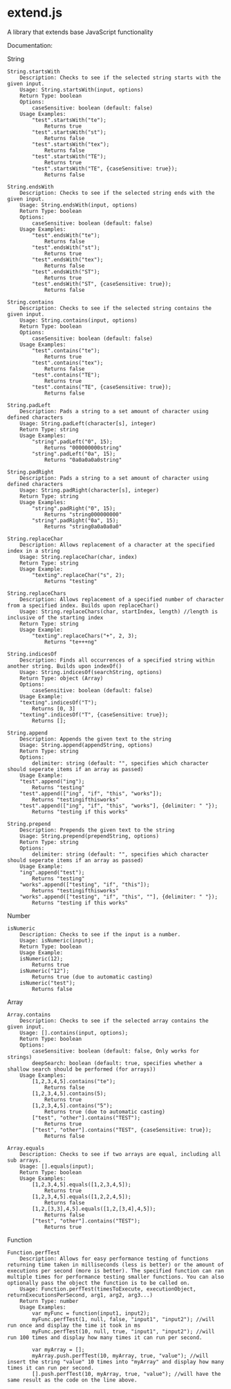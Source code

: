 extend.js
=========
A library that extends base JavaScript functionality


Documentation:

String
	
	String.startsWith
		Description: Checks to see if the selected string starts with the given input.
		Usage: String.startsWith(input, options)
		Return Type: boolean
		Options:
			caseSensitive: boolean (default: false)
		Usage Examples: 
			"test".startsWith("te"); 
				Returns true
			"test".startsWith("st"); 
				Returns false
			"test".startsWith("tex"); 
				Returns false
			"test".startsWith("TE"); 
				Returns true
			"test".startsWith("TE", {caseSensitive: true}); 
				Returns false

	String.endsWith
		Description: Checks to see if the selected string ends with the given input.
		Usage: String.endsWith(input, options)
		Return Type: boolean
		Options:
			caseSensitive: boolean (default: false)
		Usage Examples: 
			"test".endsWith("te"); 
				Returns false
			"test".endsWith("st"); 
				Returns true
			"test".endsWith("tex"); 
				Returns false
			"test".endsWith("ST"); 
				Returns true
			"test".endsWith("ST", {caseSensitive: true}); 
				Returns false
				
	String.contains
		Description: Checks to see if the selected string contains the given input.
		Usage: String.contains(input, options)
		Return Type: boolean
		Options:
			caseSensitive: boolean (default: false)
		Usage Examples:
			"test".contains("te");
				Returns true
			"test".contains("tex");
				Returns false
			"test".contains("TE");
				Returns true
			"test".contains("TE", {caseSensitive: true});
				Returns false
				
	String.padLeft
		Description: Pads a string to a set amount of character using defined characters
		Usage: String.padLeft(character[s], integer)
		Return Type: string
		Usage Examples:
			"string".padLeft("0", 15);
				Returns "000000000string"
			"string".padLeft("0a", 15);
				Returns "0a0a0a0a0string"
				
	String.padRight
		Description: Pads a string to a set amount of character using defined characters
		Usage: String.padRight(character[s], integer)
		Return Type: string
		Usage Examples:
			"string".padRight("0", 15);
				Returns "string000000000"
			"string".padRight("0a", 15);
				Returns "string0a0a0a0a0"
				
	String.replaceChar
		Description: Allows replacement of a character at the specified index in a string
		Usage: String.replaceChar(char, index)
		Return Type: string
		Usage Example:
			"texting".replaceChar("s", 2); 
				Returns "testing"
				
	String.replaceChars
		Description: Allows replacement of a specified number of character from a specified index. Builds upon replaceChar()
		Usage: String.replaceChars(char, startIndex, length) //length is inclusive of the starting index
		Return Type: string
		Usage Example:
			"texting".replaceChars("+", 2, 3);
				Returns "te+++ng"
				
	String.indicesOf
		Description: Finds all occurrences of a specified string within another string. Builds upon indexOf()
		Usage: String.indicesOf(searchString, options)
		Return Type: object (Array)
		Options:
			caseSensitive: boolean (default: false)
		Usage Example:
		"texting".indicesOf("T"); 
			Returns [0, 3]
		"texting".indicesOf("T", {caseSensitive: true});
			Returns [];

	String.append
		Description: Appends the given text to the string
		Usage: String.append(appendString, options)
		Return Type: string
		Options:
			delimiter: string (default: "", specifies which character should seperate items if an array as passed)
		Usage Example:
		"test".append("ing");
			Returns "testing"
		"test".append(["ing", "if", "this", "works"]);
			Returns "testingifthisworks"
		"test".append(["ing", "if", "this", "works"], {delimiter: " "});
			Returns "testing if this works"
			
	String.prepend
		Description: Prepends the given text to the string
		Usage: String.prepend(prependString, options)
		Return Type: string
		Options:
			delimiter: string (default: "", specifies which character should seperate items if an array as passed)
		Usage Example:
		"ing".append("test");
			Returns "testing"
		"works".append(["testing", "if", "this"]);
			Returns "testingifthisworks"
		"works".append(["testing", "if", "this", ""], {delimiter: " "});
			Returns "testing if this works"
Number
	
	isNumeric
		Description: Checks to see if the input is a number.
		Usage: isNumeric(input); 
		Return Type: boolean
		Usage Example: 
		isNumeric(12); 
			Returns true
		isNumeric("12"); 
			Returns true (due to automatic casting)
		isNumeric("test"); 
			Returns false
			
Array

	Array.contains
		Description: Checks to see if the selected array contains the given input.
		Usage: [].contains(input, options); 
		Return Type: boolean
		Options:
			caseSensitive: boolean (default: false, Only works for strings)
			deepSearch: boolean (default: true, specifies whether a shallow search should be performed (for arrays))
		Usage Examples: 
			[1,2,3,4,5].contains("te"); 
				Returns false
			[1,2,3,4,5].contains(5); 
				Returns true
			[1,2,3,4,5].contains("5"); 
				Returns true (due to automatic casting)
			["test", "other"].contains("TEST");
				Returns true
			["test", "other"].contains("TEST", {caseSensitive: true});
				Returns false
			
	Array.equals
		Description: Checks to see if two arrays are equal, including all sub arrays.
		Usage: [].equals(input); 
		Return Type: boolean
		Usage Examples: 
			[1,2,3,4,5].equals([1,2,3,4,5]);
				Returns true
			[1,2,3,4,5].equals([1,2,2,4,5]); 
				Returns false
			[1,2,[3,3],4,5].equals([1,2,[3,4],4,5]);
				Returns false
			["test", "other"].contains("TEST");
				Returns true
			
Function

	Function.perfTest
		Description: Allows for easy performance testing of functions returning time taken in milliseconds (less is better) or the amount of executions per second (more is better). The specified function can ran multiple times for performance testing smaller functions. You can also optionally pass the object the function is to be called on.
		Usage: Function.perfTest(timesToExecute, executionObject, returnExecutionsPerSecond, arg1, arg2, arg3...)
		Return Type: number
		Usage Examples:
			var myFunc = function(input1, input2);
			myFunc.perfTest(1, null, false, "input1", "input2"); //will run once and display the time it took in ms
			myFunc.perfTest(10, null, true, "input1", "input2"); //will run 100 times and display how many times it can run per second.
			
			var myArray = [];
			myArray.push.perfTest(10, myArray, true, "value"); //will insert the string "value" 10 times into "myArray" and display how many times it can run per second.
			[].push.perfTest(10, myArray, true, "value"); //will have the same result as the code on the line above.